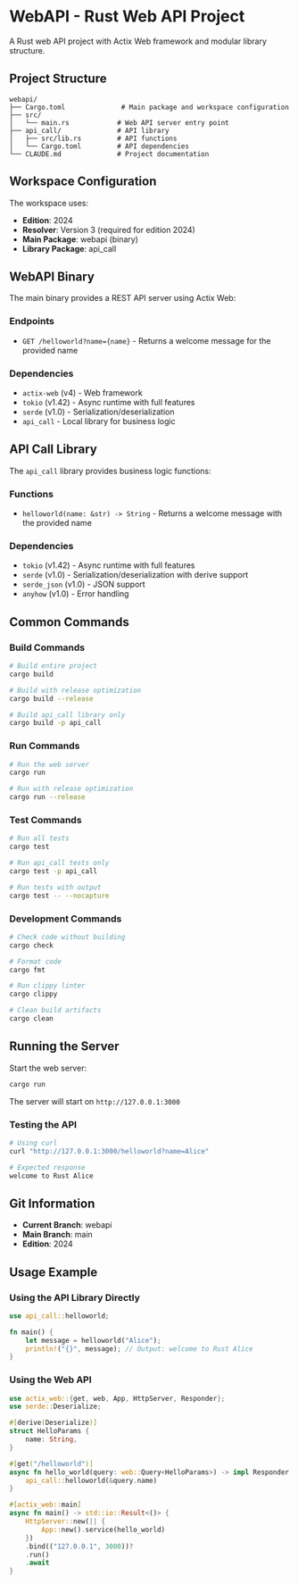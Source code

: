 # WebAPI - Rust Web API Project

A Rust web API project with Actix Web framework and modular library structure.

## Project Structure

```
webapi/
├── Cargo.toml              # Main package and workspace configuration
├── src/
│   └── main.rs            # Web API server entry point
├── api_call/              # API library
│   ├── src/lib.rs         # API functions
│   └── Cargo.toml         # API dependencies
└── CLAUDE.md              # Project documentation
```

## Workspace Configuration

The workspace uses:
- **Edition**: 2024
- **Resolver**: Version 3 (required for edition 2024)
- **Main Package**: webapi (binary)
- **Library Package**: api_call

## WebAPI Binary

The main binary provides a REST API server using Actix Web:

### Endpoints
- `GET /helloworld?name={name}` - Returns a welcome message for the provided name

### Dependencies
- `actix-web` (v4) - Web framework
- `tokio` (v1.42) - Async runtime with full features
- `serde` (v1.0) - Serialization/deserialization
- `api_call` - Local library for business logic

## API Call Library

The `api_call` library provides business logic functions:

### Functions
- `helloworld(name: &str) -> String` - Returns a welcome message with the provided name

### Dependencies
- `tokio` (v1.42) - Async runtime with full features
- `serde` (v1.0) - Serialization/deserialization with derive support
- `serde_json` (v1.0) - JSON support
- `anyhow` (v1.0) - Error handling

## Common Commands

### Build Commands
```bash
# Build entire project
cargo build

# Build with release optimization
cargo build --release

# Build api_call library only
cargo build -p api_call
```

### Run Commands
```bash
# Run the web server
cargo run

# Run with release optimization
cargo run --release
```

### Test Commands
```bash
# Run all tests
cargo test

# Run api_call tests only
cargo test -p api_call

# Run tests with output
cargo test -- --nocapture
```

### Development Commands
```bash
# Check code without building
cargo check

# Format code
cargo fmt

# Run clippy linter
cargo clippy

# Clean build artifacts
cargo clean
```

## Running the Server

Start the web server:
```bash
cargo run
```

The server will start on `http://127.0.0.1:3000`

### Testing the API

```bash
# Using curl
curl "http://127.0.0.1:3000/helloworld?name=Alice"

# Expected response
welcome to Rust Alice
```

## Git Information

- **Current Branch**: webapi
- **Main Branch**: main
- **Edition**: 2024

## Usage Example

### Using the API Library Directly

```rust
use api_call::helloworld;

fn main() {
    let message = helloworld("Alice");
    println!("{}", message); // Output: welcome to Rust Alice
}
```

### Using the Web API

```rust
use actix_web::{get, web, App, HttpServer, Responder};
use serde::Deserialize;

#[derive(Deserialize)]
struct HelloParams {
    name: String,
}

#[get("/helloworld")]
async fn hello_world(query: web::Query<HelloParams>) -> impl Responder {
    api_call::helloworld(&query.name)
}

#[actix_web::main]
async fn main() -> std::io::Result<()> {
    HttpServer::new(|| {
        App::new().service(hello_world)
    })
    .bind(("127.0.0.1", 3000))?
    .run()
    .await
}
```
